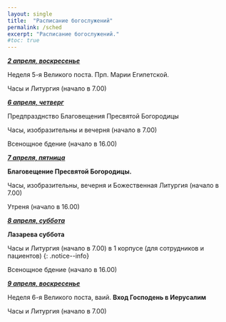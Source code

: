 ```yaml
---
layout: single
title:  "Расписание богослужений"
permalink: /sched
excerpt: "Расписание богослужений."
#toc: true
---
```



**_<span style="text-decoration:underline;">2 апреля, воскресенье</span>_**

Неделя 5-я Великого поста. Прп. Марии Египетской.

Часы и Литургия (начало в 7.00)

**_<span style="text-decoration:underline;">6 апреля, четверг</span>_**

Предпразднство Благовещения Пресвятой Богородицы

Часы, изобразительны и вечерня (начало в 7.00)

Всенощное бдение (начало в 16.00)

**_<span style="text-decoration:underline;">7 апреля, пятница</span>_**

**Благовещение Пресвятой Богородицы.**

Часы, изобразительны, вечерня и Божественная Литургия (начало в 7.00)
 

Утреня (начало в 16.00)

**_<span style="text-decoration:underline;">8 апреля, суббота</span>_**

**Лазарева суббота**

Часы и Литургия (начало в 7.00) 
в 1 корпусе (для сотрудников и пациентов)
{: .notice--info} 

Всенощное бдение (начало в 16.00)

**_<span style="text-decoration:underline;">9 апреля, воскресенье</span>_**

Неделя 6-я Великого поста, ваий. **Вход Господень в Иерусалим**

Часы и Литургия (начало в 7.00)
